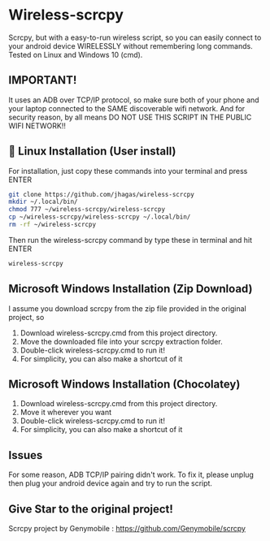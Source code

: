 # Wireless-scrcpy
Scrcpy, but with a easy-to-run wireless script, so you can easily connect to your android device WIRELESSLY without remembering long commands. Tested on Linux and Windows 10 (cmd).

## IMPORTANT!
It uses an ADB over TCP/IP protocol, so make sure both of your phone and your laptop connected to the SAME discoverable wifi network. And for security reason, by all means DO NOT USE THIS SCRIPT IN THE PUBLIC WIFI NETWORK!!

## :penguin: Linux Installation (User install)
For installation, just copy these commands into your terminal and press ENTER
```bash
git clone https://github.com/jhagas/wireless-scrcpy
mkdir ~/.local/bin/
chmod 777 ~/wireless-scrcpy/wireless-scrcpy
cp ~/wireless-scrcpy/wireless-scrcpy ~/.local/bin/
rm -rf ~/wireless-scrcpy
```
Then run the wireless-scrcpy command by type these in terminal and hit ENTER
```bash
wireless-scrcpy
```
## Microsoft Windows Installation (Zip Download)
I assume you download scrcpy from the zip file provided in the original project, so
1. Download wireless-scrcpy.cmd from this project directory.
2. Move the downloaded file into your scrcpy extraction folder.
3. Double-click wireless-scrcpy.cmd to run it!
4. For simplicity, you can also make a shortcut of it

## Microsoft Windows Installation (Chocolatey)
1. Download wireless-scrcpy.cmd from this project directory.
2. Move it wherever you want
3. Double-click wireless-scrcpy.cmd to run it!
4. For simplicity, you can also make a shortcut of it

## Issues
For some reason, ADB TCP/IP pairing didn't work. To fix it, please unplug then plug your android device again and try to run the script.

## Give Star to the original project!
Scrcpy project by Genymobile : https://github.com/Genymobile/scrcpy
